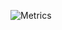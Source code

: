 ![Metrics](https://metrics.lecoq.io/zepedrotrigo?template=classic&base.metadata=0&isocalendar=1&languages=1&introduction=1&base.indepth=false&base.hireable=false&isocalendar.duration=half-year&languages.ignored=html%2C%20css%2C%20scss%2C%20lua&languages.limit=8&languages.threshold=0%25&languages.other=false&languages.colors=github&languages.sections=most-used&languages.indepth=false&languages.analysis.timeout=15&languages.categories=markup%2C%20programming&languages.recent.categories=markup%2C%20programming&languages.recent.load=300&languages.recent.days=14&introduction.title=true&config.timezone=Europe%2FLondon)


<!--
**zepedrotrigo/zepedrotrigo** is a ✨ _special_ ✨ repository because its `README.md` (this file) appears on your GitHub profile.

Here are some ideas to get you started:

- 🔭 I’m currently working on ...
- 🌱 I’m currently learning ...
- 👯 I’m looking to collaborate on ...
- 🤔 I’m looking for help with ...
- 💬 Ask me about ...
- 📫 How to reach me: ...
- 😄 Pronouns: ...
- ⚡ Fun fact: ...
-->

